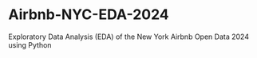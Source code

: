 # Airbnb-NYC-EDA-2024
Exploratory Data Analysis (EDA) of the New York Airbnb Open Data 2024 using Python
